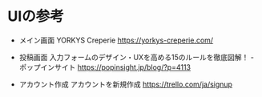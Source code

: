 # UIの参考

* メイン画面
YORKYS Creperie https://yorkys-creperie.com/

* 投稿画面
入力フォームのデザイン・UXを高める15のルールを徹底図解！ - ポップインサイト https://popinsight.jp/blog/?p=4113

* アカウント作成
アカウントを新規作成 https://trello.com/ja/signup